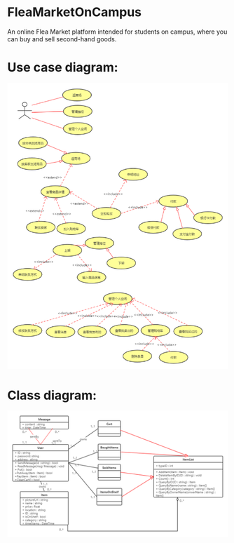 # FleaMarketOnCampus
An online Flea Market platform intended for students on campus, where you can buy and sell second-hand goods.

# Use case diagram: 
![Image text](https://github.com/TantalizingPotato/FleaMarketOnCampus/raw/master/FleaMarketUseCase.png)

# Class diagram:
![Image text](https://github.com/TantalizingPotato/FleaMarketOnCampus/raw/master/ClassUML_FleaMarket.png)
